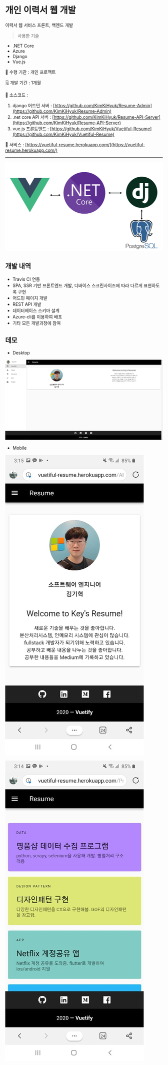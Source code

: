 # 개인 이력서 웹 개발

이력서 웹 서비스 프론트, 백엔드 개발

> 사용한 기술
- .NET Core
- Azure
- Django
- Vue.js

🏨 수행 기관 : 개인 프로젝트

🗓️ 개발 기간 : 1개월


💾 소스코드 : 

1. django 어드민 서버 : [https://github.com/KimKiHyuk/Resume-Admin](https://github.com/KimKiHyuk/Resume-Admin)
2. .net core API 서버 : [https://github.com/KimKiHyuk/Resume-API-Server](https://github.com/KimKiHyuk/Resume-API-Server)
3. vue.js 프론트엔드 : [https://github.com/KimKiHyuk/Vuetiful-Resume](https://github.com/KimKiHyuk/Vuetiful-Resume)

🛒 서비스 : [https://vuetiful-resume.herokuapp.com/](https://vuetiful-resume.herokuapp.com/)

---

![%E1%84%80%E1%85%A2%E1%84%8B%E1%85%B5%E1%86%AB%20%E1%84%8B%E1%85%B5%E1%84%85%E1%85%A7%E1%86%A8%E1%84%89%E1%85%A5%20%E1%84%8B%E1%85%B0%E1%86%B8%20%E1%84%91%E1%85%A6%E1%84%8B%E1%85%B5%E1%84%8C%E1%85%B5%20c36ae9b9e9204db69b4750c2cd96d80b/Untitled.png](https://github.com/KimKiHyuk/KimKiHyuk/blob/master/%ED%8F%AC%ED%8A%B8%ED%8F%B4%EB%A6%AC%EC%98%A4/%EA%B0%9C%EC%9D%B8%20%EC%9D%B4%EB%A0%A5%EC%84%9C%20%EC%9B%B9%20%ED%8E%98%EC%9D%B4%EC%A7%80%20c36ae9b9e9204db69b4750c2cd96d80b/Untitled.png)

## 개발 내역

- Travis CI 연동
- SPA, SSR 기반 프론트엔드 개발, 디바이스 스크린사이즈에 따라 다르게 표현하도록 구현
- 어드민 페이지 개발
- REST API 개발
- 데이터베이스 스키마 설계
- Azure-cli를 이용하여 배포
- 기타 모든 개발과정에 참여

## 데모

- Desktop

![%E1%84%80%E1%85%A2%E1%84%8B%E1%85%B5%E1%86%AB%20%E1%84%8B%E1%85%B5%E1%84%85%E1%85%A7%E1%86%A8%E1%84%89%E1%85%A5%20%E1%84%8B%E1%85%B0%E1%86%B8%20%E1%84%91%E1%85%A6%E1%84%8B%E1%85%B5%E1%84%8C%E1%85%B5%20c36ae9b9e9204db69b4750c2cd96d80b/Untitled%201.png](https://github.com/KimKiHyuk/KimKiHyuk/blob/master/%ED%8F%AC%ED%8A%B8%ED%8F%B4%EB%A6%AC%EC%98%A4/%EA%B0%9C%EC%9D%B8%20%EC%9D%B4%EB%A0%A5%EC%84%9C%20%EC%9B%B9%20%ED%8E%98%EC%9D%B4%EC%A7%80%20c36ae9b9e9204db69b4750c2cd96d80b/Untitled%201.png)

- Mobile

![%E1%84%80%E1%85%A2%E1%84%8B%E1%85%B5%E1%86%AB%20%E1%84%8B%E1%85%B5%E1%84%85%E1%85%A7%E1%86%A8%E1%84%89%E1%85%A5%20%E1%84%8B%E1%85%B0%E1%86%B8%20%E1%84%91%E1%85%A6%E1%84%8B%E1%85%B5%E1%84%8C%E1%85%B5%20c36ae9b9e9204db69b4750c2cd96d80b/Untitled%202.png](https://github.com/KimKiHyuk/KimKiHyuk/blob/master/%ED%8F%AC%ED%8A%B8%ED%8F%B4%EB%A6%AC%EC%98%A4/%EA%B0%9C%EC%9D%B8%20%EC%9D%B4%EB%A0%A5%EC%84%9C%20%EC%9B%B9%20%ED%8E%98%EC%9D%B4%EC%A7%80%20c36ae9b9e9204db69b4750c2cd96d80b/Untitled%202.png)

![%E1%84%80%E1%85%A2%E1%84%8B%E1%85%B5%E1%86%AB%20%E1%84%8B%E1%85%B5%E1%84%85%E1%85%A7%E1%86%A8%E1%84%89%E1%85%A5%20%E1%84%8B%E1%85%B0%E1%86%B8%20%E1%84%91%E1%85%A6%E1%84%8B%E1%85%B5%E1%84%8C%E1%85%B5%20c36ae9b9e9204db69b4750c2cd96d80b/Untitled%203.png](https://github.com/KimKiHyuk/KimKiHyuk/blob/master/%ED%8F%AC%ED%8A%B8%ED%8F%B4%EB%A6%AC%EC%98%A4/%EA%B0%9C%EC%9D%B8%20%EC%9D%B4%EB%A0%A5%EC%84%9C%20%EC%9B%B9%20%ED%8E%98%EC%9D%B4%EC%A7%80%20c36ae9b9e9204db69b4750c2cd96d80b/Untitled%203.png)
